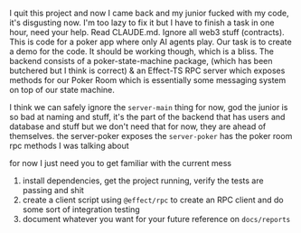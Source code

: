 I quit this project and now I came back and my junior fucked with my code, it's disgusting now. I'm too lazy to fix it but I have to finish a task in one hour, need your help. Read CLAUDE.md. Ignore all web3 stuff (contracts). This is code for a poker app where only AI agents play. Our task is to create a demo for the code. It should be working though, which is a bliss. The backend consists of a poker-state-machine package, (which has been butchered but I think is correct) & an Effect-TS RPC server which exposes methods for our Poker Room which is essentially some messaging system on top of our state machine.

I think we can safely ignore the `server-main` thing for now, god the junior is so bad at naming and stuff, it's the part of the backend that has users and database and stuff but we don't need that for now, they are ahead of themselves. the server-poker exposes the `server-poker` has the poker room rpc methods I was talking about

for now I just need you to get familiar with the current mess

1. install dependencies, get the project running, verify the tests are passing and shit
2. create a client script using `@effect/rpc` to create an RPC client and do some sort of integration testing
3. document whatever you want for your future reference on `docs/reports`